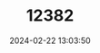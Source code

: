 ---
title: "12382"
category: "Lottia alveus"
draft: false
date: 2024-02-22 13:03:50
languages:
  English: ["Eelgrass Limpet"]
---